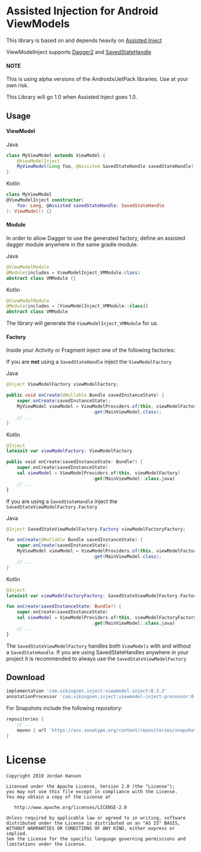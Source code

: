Assisted Injection for Android ViewModels
=========================================

This library is based on and depends heavily on [Assisted Inject](https://github.com/square/AssistedInject)

ViewModelInject supports [Dagger2](https://google.github.io/dagger/) and [SavedStateHandle](https://developer.android.com/topic/libraries/architecture/viewmodel-savedstate)

#### NOTE 
This is using alpha versions of the Androidx/JetPack libraries. Use at your own risk.

This Library will go 1.0 when Assisted Inject goes 1.0.

Usage
-----

#### ViewModel

Java
```java
class MyViewModel extends ViewModel {
    @ViewModelInject
    MyViewModel(Long foo, @Assisted SavedStateHandle savedStateHandle) {}
}
```
Kotlin
```kotlin
class MyViewModel
@ViewModelInject constructor(
    foo: Long, @Assisted savedStateHandle: SavedStateHandle
): ViewModel() {}
```

#### Module

In order to allow Dagger to use the generated factory, define an assisted dagger module anywhere in 
the same gradle module:

Java
```java
@ViewModelModule
@Module(includes = ViewModelInject_VMModule.class)
abstract class VMModule {}
``` 
Kotlin
```kotlin
@ViewModelModule
@Module(includes = [ViewModelInject_VMModule::class])
abstract class VMModule
``` 

The library will generate the `ViewModelInject_VMModule` for us.

#### Factory

Inside your Activity or Fragment inject one of the following factories:

If you are **not** using a `SavedStateHandle` inject the `ViewModelFactory`

Java
```java
@Inject ViewModelFactory viewModelFactory;

public void onCreate(@Nullable Bundle savedInstanceState) {
    super.onCreate(savedInstanceState);
    MyViewModel viewModel = ViewModelProviders.of(this, viewModelFactory)
                                .get(MainViewModel.class);
    // ...
}
```
Kotlin
```kotlin
@Inject 
lateinit var viewModelFactory: ViewModelFactory

public void onCreate(savedInstanceState: Bundle?) {
    super.onCreate(savedInstanceState)
    val viewModel = ViewModelProviders.of(this, viewModelFactory)
                                .get(MainViewModel::class.java)
    // ...
}
```

If you are using a `SavedStateHandle` inject the `SavedStateViewModelFactory.Factory`

Java
```java
@Inject SavedStateViewModelFactory.Factory viewModelFactoryFactory;

fun onCreate(@Nullable Bundle savedInstanceState) {
    super.onCreate(savedInstanceState);
    MyViewModel viewModel = ViewModelProviders.of(this, viewModelFactoryFactory.create(this, intent.getExtras()))
                                .get(MainViewModel.class);
    // ...
}
```
Kotlin
```kotlin
@Inject
lateinit var viewModelFactoryFactory: SavedStateViewModelFactory.Factory

fun onCreate(savedInstanceState: Bundle?) {
    super.onCreate(savedInstanceState)
    val viewModel = ViewModelProviders.of(this, viewModelFactoryFactory.create(this, intent.getExtras()))
                                .get(MainViewModel::class.java)
    // ...
}
```

The `SavedStateViewModelFactory` handles both `ViewModels` with and without a `SavedStateHandle`. 
If you are using SavedStateHandles anywhere in your project it is recommended to always use the `SavedStateViewModelFactory`

Download
--------
```groovy
implementation 'com.vikingsen.inject:viewmodel-inject:0.3.3'
annotationProcessor 'com.vikingsen.inject:viewmodel-inject-processor:0.3.3' // or `kapt` for Kotlin
```

For Snapshots include the following repository:
```groovy
repositories {
    // ...
    maven { url 'https://oss.sonatype.org/content/repositories/snapshots' }
}
```

License
=======

    Copyright 2019 Jordan Hansen

    Licensed under the Apache License, Version 2.0 (the "License");
    you may not use this file except in compliance with the License.
    You may obtain a copy of the License at

       http://www.apache.org/licenses/LICENSE-2.0

    Unless required by applicable law or agreed to in writing, software
    distributed under the License is distributed on an "AS IS" BASIS,
    WITHOUT WARRANTIES OR CONDITIONS OF ANY KIND, either express or implied.
    See the License for the specific language governing permissions and
    limitations under the License.
